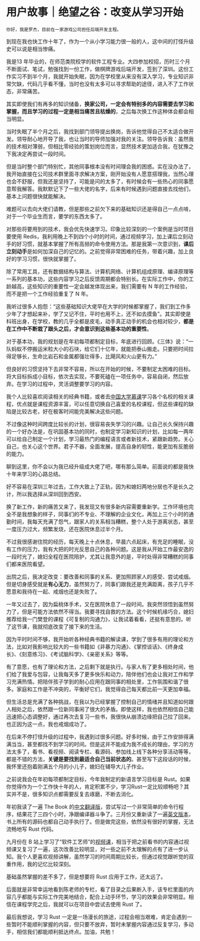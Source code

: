 # 用户故事｜绝望之谷：改变从学习开始

    你好，我是罗杰，目前在一家游戏公司担任后端开发主程。

到现在我也快工作十年了，作为一个从小学习能力很一般的人，这中间的打怪升级史可以说是相当惨痛。

我是13 年毕业的，在师范类院校学的软件工程专业。大四参加校招，历时三个月不断面试、笔试，勉强找到一份工作，做棋牌游戏后端开发，签到了深圳。这份工作实习不到半个月，我就开始失眠，因为在学校里从来没有深入学习，专业知识非常欠缺，代码几乎看不懂，当时也没有太多可以寻求帮助的途径，进入不了工作状态，非常痛苦。

其实即使我们有再多的知识储备，**换家公司，一定会有特别多的内容需要去学习和掌握，而且学习的过程一定是相当痛苦且枯燥的**，之后每次换工作这种体会都会相当明显。

当时失眠了半个月之后，我找到部门领导提出换岗，告诉他觉得自己不太适合做开发。领导耐心地开导了我，也让当时的导师加强对我的关注。领导告诉我：虽然我的技术相对薄弱，但相比零经验的策划岗位而言，显然技术更加适合我，在犹豫之下我决定再尝试一段时间。

但是当时整个部门特别忙，其他同事根本没有时间理会我的困惑。实在没办法了，我开始直接在公司技术群里面寻求解决方案，刚开始没有人愿意搭理我，当然心理也会不舒服，但我还是坚持了，可能是问的太多了，有时候会有一些热心的同事愿意帮我解答。我默默记下了一些大佬的名字，后来有时候遇到问题直接去找他们，基本上问题很快就能解决。

难题可以去向大佬们请教，但是那些之前欠下来的基础知识还是得自己一点点啃，对于一个毕业生而言，要学的东西太多了。

对那些将要用到的技术，我会优先快速学习。印象比较深刻的一个案例是当时项目要使用 Redis，我利用晚上不到四个小时的时间，通过视频学习，加上课后立刻动手的好习惯，就基本掌握了所有高频的命令使用方法。那是我第一次意识到，**课后立刻动手**是如何加深自己的记忆的。之前觉得非常困难的任务，带着兴趣，加上良好的学习习惯，很快就掌握了。

除了常用工具，还有数据结构与算法、计算机网络、计算机组成原理、编译原理等一系列的基本功，这些内容学习之后反馈周期都会特别长。在实际工作中，你的工龄越高，这些知识的重要性一定会越发体现出来，我们需要有 N 年的工作经验，而不是把一个工作经验重复了 N 年。

我听过很多人抱怨：“这些基础知识大佬早在大学的时候都掌握了，我们到工作多少年了才想起来补，学了又记不住，平时也用不上，还不如去摸鱼”。其实即使是科班出身，在学校，教的几乎全都是皮毛，动手真正动手的机会也相对较少，**都是在工作中不断栽了跟头之后，才会意识到这些基本功的重要性**。

对于基本功，我的规划是在年初每项都制定目标，年底进行回顾。《三体》说：“一队蚂蚁不停搬运米粒大小的石块，给它们十亿年，就能把泰山搬走。只要把时间拉得足够长，生命比岩石和金属都强壮得多，比飓风和火山更有力。”

但良好的习惯坚持下去非常不容易，所以在开始的时候，不要制定太困难的目标。将大目标拆成小目标，依次去实现，不要死磕在一项任务中，容易自闭，然后放弃。在学习的过程中，灵活调整要学习的内容。

我个人比较喜欢阅读相关的经典书籍，或者去[中国大学慕课](https://www.icourse163.org)学习各个名校的相关课程，优点就是课程资源丰富，可以任意切换自己喜爱的名校课程，但这些课程的缺陷是比较古老，好在极客时间能完美解决这些问题。

不过像这种时间跨度比较长的计划，很容易丧失学习的兴趣。让自己长久保持兴趣的一个好办法是，在巩固基本功的同时，也制定学习新知识的计划，比如每一两年可以给自己制定一个计划，学习最热门的编程语言或者新技术，紧跟新趋势。关心自己，也关心这个世界。君子不器，全面发展，提高自身的韧性，能更加有反脆弱的能力。

聊到这里，你不会以为我已经升级成大佬了吧，哪有那么简单。前面说的都是我快十年来学习的心路总结。

好不容易在深圳三年过去，工作大致上了正轨，因为和媳妇两地分居也不是长久之计，所以我选择从深圳回到西安。

换了新工作，新的痛苦又来了，我发现又有很多新内容需要重新学。工作环境也完全不是我想象的样子，同事们的不专业、不理解的企业文化，再加上三个小时的通勤时间，我每天充满了怨气，跟家人的关系相当糟糕，整个人处于游离状态，甚至一度压力过大，频繁发烧，还在医院休息过半个月。

不过我很感谢住院的经历，每天晚上十点休息，早晨六点起床，有充足的睡眠，没有工作的压力，我有大把的时光反思自己的各种问题。这是我从开始工作最安逸的一段时光了，媳妇全程在医院陪护，尤其让我意外的是，平时处得非常糟糕的同事们都来医院看望。

出院之后，我决定改变：要改善和同事的关系、更加照顾家人的感受、尝试戒烟。但是切身感受就是**有心无力**，虽然努力了，同事们跟我还是充满距离，孩子几乎不愿意和我待在一起、戒烟也还是失败了。

一年又过去了，因为扁桃体手术，又在医院休息了一段时间。我突然领悟到虽然努力了，但是可能方法依然不得当。我要寻找自救的方法。这个时候机缘巧合，媳妇推荐给我一门樊登的课程《可复制的沟通力》，让我试着看看，还挺有意思的。听了这节课，我就彻底改变了接下来的生活。

因为平时时间不够，我开始听各种经典书籍的解读课，学到了很多有用的理论和方法，比如对我影响比较大的一些书籍如《非暴力沟通》、《掌控谈话》、《终身成长》、《刻意练习》、《考试脑科学》、《亲密关系》等等。

有了意愿，也有了理论和方法，之后剩下就是执行。与家人有了更多相处时间，他们给了我爱与包容，让我每天多了更多快乐和动力，陪伴他们也会让我对工作和学习充满热情。把陪伴孩子学到的耐心应用在跟同事的相处里，工作氛围和谐了很多。家庭和工作是不冲突的，平衡好它们，我觉得自己每天都比前一天更加幸福。

但生活总是充满了各种挑战，在我以为已经掌握了控制自己的情绪并且知道如何跟人相处之后，依然跟一位新同事闹了很大的矛盾。即使这样，我也依然相信自己能迅速把心态调整好，通过再次去复习一些书，我很快从崩溃边缘把自己拉了回来。也正因为这一点，我也戒烟成功了。

在后来不停打怪升级的过程中，我遇到过很多问题。好多时候，由于工作安排得满满当当，甚至都找不到学习的时间。但是这并不能成为我不成长的理由，学习的方法太多了，看书、看视频、阅读专栏、看源码、参加线上线下各种分享活动等等，都是不错的方法，**关键是要找到最适合自己当前状态的**。甚至写下这段话的时候，我怀里还抱着刚满五个月的小儿子，媳妇在辅导大儿子作业。

之前说我会在年初每项都制定目标，今年我制定的新语言学习目标是 Rust。如果你觉得作为一个工作快十年的人，肯定积累不少，学习Rust一定比较顺畅吧？其实并不是，很多知识点都需要反复去琢磨，不断去消化。

年初我读了一遍 The Book 的[中文翻译版](https://kaisery.github.io/trpl-zh-cn/)，尝试写过一个非常简单的命令行程序，结果花了三四个小时，净跟编译器斗争了。三月份又重新读了一遍[英文版本](https://doc.rust-lang.org/book/)，书上所有的源码也都自己动手执行了。但是做完这些，依然没有很好的掌握，无法流畅地写 Rust 代码。

九月份在 B 站上学习了“软件工艺师”的[视频课](https://www.bilibili.com/video/BV1hp4y1k7SV?p=1)，相当于把之前看书的内容通过视频课又复习了一遍，这次改善比较明显，对一些之前不太理解的点有了进一步认知。我个人更喜欢视频讲解，虽然学习的时间周期比较长，但通过视觉跟听觉的双重作用，我的记忆比较深刻。

基础虽然掌握的差不多了，但是想要将 Rust 应用于工作，还太远了。

后面就是非常幸运地看到陈老师的专栏，看了目录之后果断入手，该专栏里面的内容几乎都能与实际工作完美地结合，配合上动手环节，学习的效果会非常明显。相信在课程学完之后，我就可以在项目中尝试去使用 Rust 了。

最后我想说，学习 Rust 一定是一场漫长的旅途，过程会相当艰难，肯定会遇到一些暂时不能顺利掌握的内容，但只要不放弃，暂时未掌握内容通过反复学习，多动手，相信我们都能顺利抵达终点。加油，共勉！
    